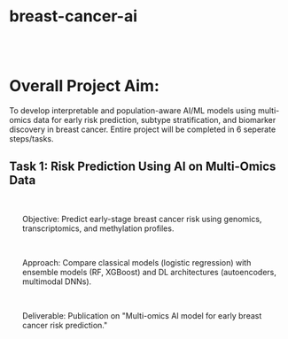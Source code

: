 # breast-cancer-ai
<br><br>

<h1>
 Overall Project Aim:
</h1>
<p>
To develop interpretable and population-aware AI/ML models using multi-omics data for early risk prediction, subtype stratification, and biomarker discovery in breast cancer.
Entire project will be completed in 6 seperate steps/tasks. 
</p>

<h2> Task 1: Risk Prediction Using AI on Multi-Omics Data </h2>
<br>

<ul>
Objective: Predict early-stage breast cancer risk using genomics, transcriptomics, and methylation profiles.
</ul><br><ul>
Approach: Compare classical models (logistic regression) with ensemble models (RF, XGBoost) and DL architectures (autoencoders, multimodal DNNs).
</ul><br>
<ul>
Deliverable: Publication on "Multi-omics AI model for early breast cancer risk prediction."
</ul>
<br>
